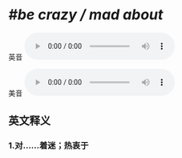# ***\#be crazy / mad about*** 
英音
<audio src="./media/be crazy about,be mad about1_AAC.aac" controls="controls"></audio>

美音
<audio src="./media/be crazy about,be mad about2_AAC.aac" controls="controls"></audio>



  

英文释义
---
### 1.**对……着迷；热衷于**  



